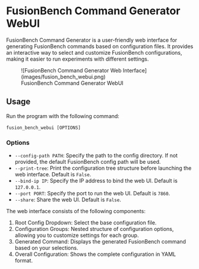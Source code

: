 # FusionBench Command Generator WebUI

FusionBench Command Generator is a user-friendly web interface for generating FusionBench commands based on configuration files. 
It provides an interactive way to select and customize FusionBench configurations, making it easier to run experiments with different settings.

<figure markdown="span">
![FusionBench Command Generator Web Interface](images/fusion_bench_webui.png)
<figcaption>FusionBench Command Generator WebUI</figcaption>
</figure>

## Usage

Run the program with the following command:

```
fusion_bench_webui [OPTIONS]
```

### Options

- `--config-path PATH`: Specify the path to the config directory. If not provided, the default FusionBench config path will be used.
- `--print-tree`: Print the configuration tree structure before launching the web interface. Default is `False`.
- `--bind-ip IP`: Specify the IP address to bind the web UI. Default is `127.0.0.1`.
- `--port PORT`: Specify the port to run the web UI. Default is `7860`.
- `--share`: Share the web UI. Default is `False`.

The web interface consists of the following components:

1. Root Config Dropdown: Select the base configuration file.
2. Configuration Groups: Nested structure of configuration options, allowing you to customize settings for each group.
3. Generated Command: Displays the generated FusionBench command based on your selections.
4. Overall Configuration: Shows the complete configuration in YAML format.
